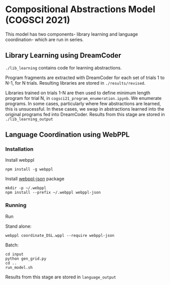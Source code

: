 # Compositional Abstractions Model (COGSCI 2021)

This model has two components- library learning and language coordination- which are run in series.


## Library Learning using DreamCoder

`./lib_learning` contains code for learning abstractions. 

Program fragments are extracted with DreamCoder for each set of trials 1 to N-1, for N trials. 
Resulting libraries are stored in `./results/revised`.

Libraries trained on trials 1-N are then used to define minimum length program for trial N, in `cogsci21_program_enumeration.ipynb`.
We enumerate programs. 
In some cases, particularly where few abstractions are learned, this is unsucessful. In these cases, we swap in abstractions learned into the original programs fed into DreamCoder.
Results from this stage are stored in `./lib_learning_output`


## Language Coordination using WebPPL


### Installation

Install webppl

```
npm install -g webppl
```

Install [webppl-json](https://github.com/stuhlmueller/webppl-json) package

```
mkdir -p ~/.webppl
npm install --prefix ~/.webppl webppl-json
```

### Running

Run

Stand alone:
```
webppl coordinate_DSL.wppl --require webppl-json
```

Batch:
```
cd input
python gen_grid.py
cd ..
run_model.sh
```

Results from this stage are stored in `language_output`
